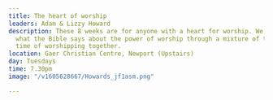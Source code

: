 ```yaml
---
title: The heart of worship
leaders: Adam & Lizzy Howard
description: These 8 weeks are for anyone with a heart for worship. We will explore
  what the Bible says about the power of worship through a mixture of teaching and
  time of worshipping together.
location: Gaer Christian Centre, Newport (Upstairs)
day: Tuesdays
time: 7.30pm
image: "/v1605628667/Howards_jf1asm.png"

---
```

